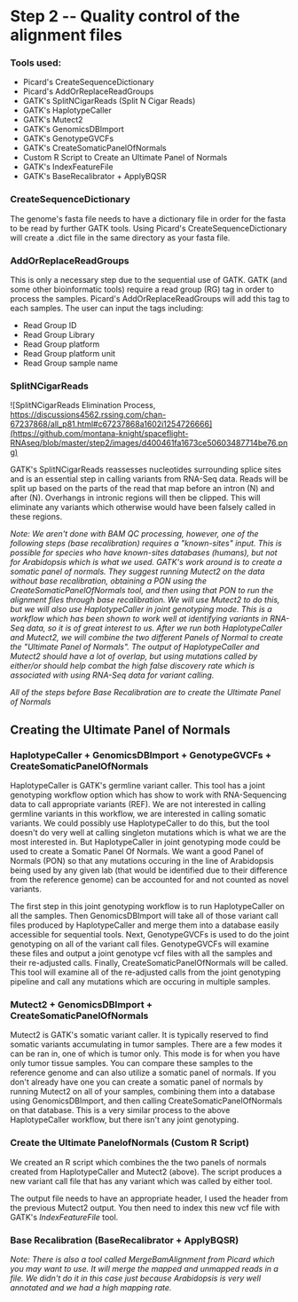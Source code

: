 # Step 2 -- Quality control of the alignment files

### Tools used:

* Picard's CreateSequenceDictionary
* Picard's AddOrReplaceReadGroups 
* GATK's SplitNCigarReads (Split N Cigar Reads)
* GATK's HaplotypeCaller
* GATK's Mutect2
* GATK's GenomicsDBImport
* GATK's GenotypeGVCFs
* GATK's CreateSomaticPanelOfNormals
* Custom R Script to Create an Ultimate Panel of Normals
* GATK's IndexFeatureFile
* GATK's BaseRecalibrator + ApplyBQSR

### CreateSequenceDictionary

The genome's fasta file needs to have a dictionary file in order for the fasta to be read by further GATK tools. Using Picard's CreateSequenceDictionary will create a .dict file in the same directory as your fasta file.

### AddOrReplaceReadGroups

This is only a necessary step due to the sequential use of GATK. GATK (and some other bioinformatic tools) require a read group (RG) tag in order to process the samples. Picard's AddOrReplaceReadGroups will add this tag to each samples. The user can input the tags including:

* Read Group ID
* Read Group Library
* Read Group platform
* Read Group platform unit
* Read Group sample name

### SplitNCigarReads

![SplitNCigarReads Elimination Process,  https://discussions4562.rssing.com/chan-67237868/all_p81.html#c67237868a1602i1254726666](https://github.com/montana-knight/spaceflight-RNAseq/blob/master/step2/images/d400461fa1673ce50603487714be76.png)

GATK's SplitNCigarReads reassesses nucleotides surrounding splice sites and is an essential step in calling variants from RNA-Seq data. Reads will be split up based on the parts of the read that map before an intron (N) and after (N). Overhangs in intronic regions will then be clipped. This will eliminate any variants which otherwise would have been falsely called in these regions.

*Note: We aren't done with BAM QC processing, however, one of the following steps (base recalibration) requires a "known-sites" input. This is possible for species who have known-sites databases (humans), but not for Arabidopsis which is what we used. GATK's work around is to create a somatic panel of normals. They suggest running Mutect2 on the data without base recalibration, obtaining a PON using the CreateSomaticPanelOfNormals tool, and then using that PON to run the alignment files through base recalibration. We will use Mutect2 to do this, but we will also use HaplotypeCaller in joint genotyping mode. This is a workflow which has been shown to work well at identifying variants in RNA-Seq data, so it is of great interest to us. After we run both HaplotypeCaller and Mutect2, we will combine the two different Panels of Normal to create the "Ultimate Panel of Normals". The output of HaplotypeCaller and Mutect2 should have a lot of overlap, but using mutations called by either/or should help combat the high false discovery rate which is associated with using RNA-Seq data for variant calling.*

*All of the steps before Base Recalibration are to create the Ultimate Panel of Normals*

## Creating the Ultimate Panel of Normals

### HaplotypeCaller + GenomicsDBImport + GenotypeGVCFs + CreateSomaticPanelOfNormals

HaplotypeCaller is GATK's germline variant caller. This tool has a joint genotyping workflow option which has show to work with RNA-Sequencing data to call appropriate variants (REF). We are not interested in calling germline variants in this workflow, we are interested in calling somatic variants. We could possibly use HaplotypeCaller to do this, but the tool doesn't do very well at calling singleton mutations which is what we are the most interested in. But HaplotypeCaller in joint genotyping mode could be used to create a Somatic Panel Of Normals. We want a good Panel of Normals (PON) so that any mutations occuring in the line of Arabidopsis being used by any given lab (that would be identified due to their difference from the reference genome) can be accounted for and not counted as novel variants.

The first step in this joint genotyping workflow is to run HaplotypeCaller on all the samples. Then GenomicsDBImport will take all of those variant call files produced by HaplotypeCaller and merge them into a database easily accessible for sequential tools. Next, GenotypeGVCFs is used to do the joint genotyping on all of the variant call files. GenotypeGVCFs will examine these files and output a joint genotype vcf files with all the samples and their re-adjusted calls. Finally, CreateSomaticPanelOfNormals will be called. This tool will examine all of the re-adjusted calls from the joint genotyping pipeline and call any mutations which are occuring in multiple samples.

### Mutect2 + GenomicsDBImport + CreateSomaticPanelOfNormals

Mutect2 is GATK's somatic variant caller. It is typically reserved to find somatic variants accumulating in tumor samples. There are a few modes it can be ran in, one of which is tumor only. This mode is for when you have only tumor tissue samples. You can compare these samples to the reference genome and can also utilize a somatic panel of normals. If you don't already have one you can create a somatic panel of normals by running Mutect2 on all of your samples, combining them into a database using GenomicsDBImport, and then calling CreateSomaticPanelOfNormals on that database. This is a very similar process to the above HaplotypeCaller workflow, but there isn't any joint genotyping.

### Create the Ultimate PanelofNormals (Custom R Script)

We created an R script which combines the the two panels of normals created from HaplotypeCaller and Mutect2 (above). The script produces a new variant call file that has any variant which was called by either tool. 

The output file needs to have an appropriate header, I used the header from the previous Mutect2 output. You then need to index this new vcf file with GATK's _IndexFeatureFile_ tool.

### Base Recalibration (BaseRecalibrator + ApplyBQSR)



*Note: There is also a tool called MergeBamAlignment from Picard which you may want to use. It will merge the mapped and unmapped reads in a file. We didn't do it in this case just because Arabidopsis is very well annotated and we had a high mapping rate.*
